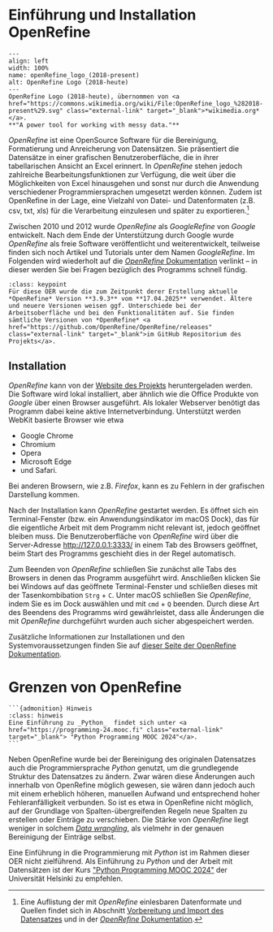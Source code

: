 # Einführung und Installation OpenRefine
```{figure} ../../assets/bereinigung/openRefine/einführung/OpenRefine_logo_(2018-present).svg
---
align: left
width: 100%
name: openRefine_logo_(2018-present)
alt: OpenRefine Logo (2018-heute)
---
OpenRefine Logo (2018-heute), übernommen von <a href="https://commons.wikimedia.org/wiki/File:OpenRefine_logo_%282018-present%29.svg" class="external-link" target="_blank">*wikimedia.org*</a>.
**"A power tool for working with messy data."**
```

*OpenRefine* ist eine OpenSource Software für die Bereinigung, Formatierung und Anreicherung von Datensätzen. Sie präsentiert die Datensätze in einer grafischen Benutzeroberfläche, die in ihrer tabellarischen Ansicht an Excel erinnert. In *OpenRefine* stehen jedoch zahlreiche Bearbeitungsfunktionen zur Verfügung, die weit über die Möglichkeiten von Excel hinausgehen und sonst nur durch die Anwendung verschiedener Programmiersprachen umgesetzt werden können. Zudem ist OpenRefine in der Lage, eine Vielzahl von Datei- und Datenformaten (z.B. csv, txt, xls) für die Verarbeitung einzulesen und später zu exportieren.[^1]

Zwischen 2010 und 2012 wurde *OpenRefine* als *GoogleRefine* von *Google* entwickelt. Nach dem Ende der Unterstützung durch Google wurde *OpenRefine* als freie Software veröffentlicht und weiterentwickelt, teilweise finden sich noch Artikel und Tutorials unter dem Namen *GoogleRefine*. 
Im Folgenden wird wiederholt auf die <a href="https://openrefine.org/docs" class="external-link" target="_blank">*OpenRefine* Dokumentation</a> verlinkt – in dieser werden Sie bei Fragen bezüglich des Programms schnell fündig.

```{admonition} OpenRefine Versionen
:class: keypoint
Für diese OER wurde die zum Zeitpunkt derer Erstellung aktuelle *OpenRefine* Version **3.9.3** vom **17.04.2025** verwendet. Ältere und neuere Versionen weisen ggf. Unterschiede bei der Arbeitsoberfläche und bei den Funktionalitäten auf. Sie finden sämtliche Versionen von *OpenRefine* <a href="https://github.com/OpenRefine/OpenRefine/releases" class="external-link" target="_blank">im GitHub Repositorium des Projekts</a>. 
```
## Installation

*OpenRefine* kann von der <a href="https://openrefine.org/download" class="external-link" target="_blank">Website des Projekts</a> heruntergeladen werden. Die Software wird lokal installiert, aber ähnlich wie die Office Produkte von *Google* über einen Browser ausgeführt. Als lokaler Webserver benötigt das Programm dabei keine aktive Internetverbindung. Unterstützt werden WebKit basierte Browser wie etwa

- Google Chrome
- Chromium
- Opera
- Microsoft Edge
- und Safari.

Bei anderen Browsern, wie z.B. *Firefox*, kann es zu Fehlern in der grafischen Darstellung kommen.

Nach der Installation kann *OpenRefine* gestartet werden. Es öffnet sich ein Terminal-Fenster (bzw. ein Anwendungsindikator im macOS Dock), das für die eigentliche Arbeit mit dem Programm nicht relevant ist, jedoch geöffnet bleiben muss. Die Benutzeroberfläche von *OpenRefine* wird über die Server-Adresse <a href="http://127.0.0.1:3333/" class="external-link" target="_blank">http://127.0.0.1:3333/</a> in einem Tab des Browsers geöffnet, beim Start des Programms geschieht dies in der Regel automatisch. 

Zum Beenden von *OpenRefine* schließen Sie zunächst alle Tabs des Browsers in denen das Programm ausgeführt wird. Anschließen klicken Sie bei Windows auf das geöffnete Terminal-Fenster und schließen dieses mit der Tasenkombibation `Strg` + `C`. Unter macOS schließen Sie *OpenRefine*, indem Sie es im Dock auswählen und mit `cmd` + `Q` beenden. Durch diese Art des Beendens des Programms wird gewährleistet, dass alle Änderungen die mit *OpenRefine* durchgeführt wurden auch sicher abgespeichert werden.

Zusätzliche Informationen zur Installationen und den Systemvoraussetzungen finden Sie auf <a href="https://openrefine.org/docs/manual/installing" class="external-link" target="_blank">dieser Seite der OpenRefine Dokumentation</a>.

# Grenzen von OpenRefine

````{margin} 
```{admonition} Hinweis
:class: hinweis
Eine Einführung zu _Python_  findet sich unter <a href="https://programming-24.mooc.fi" class="external-link" target="_blank"> "Python Programming MOOC 2024"</a>.
```
````

Neben OpenRefine wurde bei der Bereinigung des originalen Datensatzes auch die Programmiersprache *Python* genutzt, um die grundlegende Struktur des Datensatzes zu ändern. Zwar wären diese Änderungen auch innerhalb von OpenRefine möglich gewesen, sie wären dann jedoch auch mit einem erheblich höheren, manuellen Aufwand und entsprechend hoher Fehleranfälligkeit verbunden. So ist es etwa in OpenRefine nicht möglich, auf der Grundlage von Spalten-übergreifenden Regeln neue Spalten zu erstellen oder Einträge zu verschieben. Die Stärke von *OpenRefine* liegt weniger in solchem <a href="https://en.wikipedia.org/wiki/Data_wrangling" class="external-link" target="_blank">*Data wrangling*</a>, als vielmehr in der genauen Bereinigung der Einträge selbst. 



Eine Einführung in die Programmierung mit *Python* ist im Rahmen dieser OER nicht zielführend. Als Einführung zu *Python* und der Arbeit mit Datensätzen ist der Kurs <a href="https://programming-24.mooc.fi" class="external-link" target="_blank"> "Python Programming MOOC 2024"</a> der Universität Helsinki zu empfehlen.

[^1]: Eine Auflistung der mit *OpenRefine* einlesbaren Datenformate und Quellen findet sich in Abschnitt [Vorbereitung und Import des Datensatzes](2_import.md) und in der <a href="https://openrefine.org/docs/manual/starting" class="external-link" target="_blank">*OpenRefine* Dokumentation</a>. 